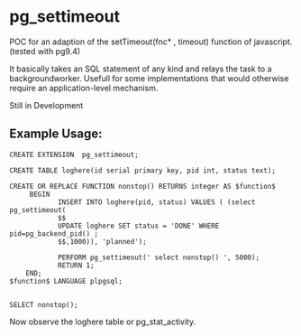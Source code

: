 # pg_settimeout
POC for an adaption of the setTimeout(fnc* , timeout) function of javascript.
(tested with pg9.4)

It basically takes an SQL statement of any kind and relays the task to a backgroundworker.
Usefull for some implementations that would otherwise require an application-level mechanism.

Still in Development

## Example Usage:


    CREATE EXTENSION  pg_settimeout;

    CREATE TABLE loghere(id serial primary key, pid int, status text);

    CREATE OR REPLACE FUNCTION nonstop() RETURNS integer AS $function$
         BEGIN
                INSERT INTO loghere(pid, status) VALUES ( (select pg_settimeout(
                $$
                UPDATE loghere SET status = 'DONE' WHERE pid=pg_backend_pid() ;      
                $$,1000)), 'planned');
                
                PERFORM pg_settimeout(' select nonstop() ', 5000);
                RETURN 1;
        END;
    $function$ LANGUAGE plpgsql;


    SELECT nonstop();


Now observe the loghere table or pg_stat_activity.
